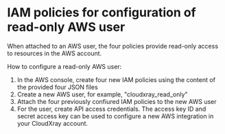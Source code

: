 # IAM policies for configuration of read-only AWS user
When attached to an AWS user, the four policies provide read-only access to resources in the AWS account. 

How to configure a read-only AWS user:
1. In the AWS console, create four new IAM policies using the content of the provided four JSON files
2. Create a new AWS user, for example, "cloudxray_read_only"
3. Attach the four previously confiured IAM policies to the new AWS user
4. For the user, create API access credentials. The access key ID and secret access key can be used to configure a new AWS integration in your CloudXray account.

